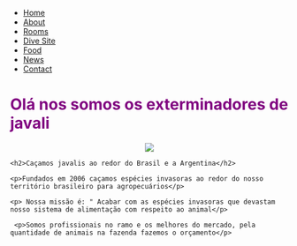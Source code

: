 <!DOCTYPE html>
<html lang="pt" dir="ltr">
<head>
    <meta charset='utf-8'>
    <title> gang mata javali </title>
    <link rel="stylesheet" href="style.css">
  
</head>
    <div id="navigation">
					<ul>
						<li class="selected">
							<a href="index.html">Home</a>
						</li>
						<li>
							<a href="about.html">About</a>
						</li>
						<li>
							<a href="rooms.html">Rooms</a>
						</li>
						<li>
							<a href="dives.html">Dive Site</a>
						</li>
						<li>
							<a href="foods.html">Food</a>
						</li>
						<li>
							<a href="news.html">News</a>
						</li>
						<li>
							<a href="contact.html">Contact</a>
						</li>
					</ul>
				</div>
 <body>
    <h1><font color="purple">Olá nos somos os exterminadores de javali</font> </h1>
   
  <!---
O tÍTULO h1 É O TÍTULO PRINCIPAL DO SEU SITE 
--->
   
<div align="center">
<img src="![matadores](https://user-images.githubusercontent.com/110993781/191369578-605febc2-a7df-4dba-bcf1-205d1ce07ecb.jpg) width="700px" />
     </div>
   
    <h2>Caçamos javalis ao redor do Brasil e a Argentina</h2>
    
    <p>Fundados em 2006 caçamos espécies invasoras ao redor do nosso território brasileiro para agropecuários</p>

    <p> Nossa missão é: " Acabar com as espécies invasoras que devastam nosso sistema de alimentação com respeito ao animal</p>

     <p>Somos profissionais no ramo e os melhores do mercado, pela quantidade de animais na fazenda fazemos o orçamento</p>
    
 </body>
</html>
